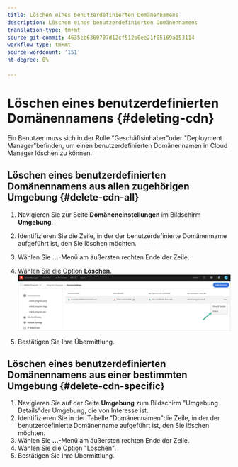 ```yaml
---
title: Löschen eines benutzerdefinierten Domänennamens
description: Löschen eines benutzerdefinierten Domänennamens
translation-type: tm+mt
source-git-commit: 4635cb6360707d12cf512b0ee21f05169a153114
workflow-type: tm+mt
source-wordcount: '151'
ht-degree: 0%

---
```



# Löschen eines benutzerdefinierten Domänennamens {#deleting-cdn}

Ein Benutzer muss sich in der Rolle &quot;Geschäftsinhaber&quot;oder &quot;Deployment Manager&quot;befinden, um einen benutzerdefinierten Domänennamen in Cloud Manager löschen zu können.

## Löschen eines benutzerdefinierten Domänennamens aus allen zugehörigen Umgebung {#delete-cdn-all}

1. Navigieren Sie zur Seite **Domäneneinstellungen** im Bildschirm **Umgebung**.

1. Identifizieren Sie die Zeile, in der der benutzerdefinierte Domänenname aufgeführt ist, den Sie löschen möchten.

1. Wählen Sie **...**-Menü am äußersten rechten Ende der Zeile.

1. Wählen Sie die Option **Löschen**.
   ![](/help/implementing/cloud-manager/assets/cdn/cdn-delete.png)

1. Bestätigen Sie Ihre Übermittlung.


## Löschen eines benutzerdefinierten Domänennamens aus einer bestimmten Umgebung {#delete-cdn-specific}

1. Navigieren Sie auf der Seite **Umgebung** zum Bildschirm &quot;Umgebung Details&quot;der Umgebung, die von Interesse ist.
1. Identifizieren Sie in der Tabelle &quot;Domänennamen&quot;die Zeile, in der der benutzerdefinierte Domänenname aufgeführt ist, den Sie löschen möchten.
1. Wählen Sie **...**-Menü am äußersten rechten Ende der Zeile.
1. Wählen Sie die Option &quot;Löschen&quot;.
1. Bestätigen Sie Ihre Übermittlung.
